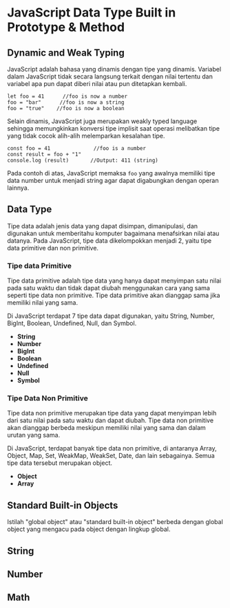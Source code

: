# JavaScript Data Type Built in Prototype & Method

## Dynamic and Weak Typing

JavaScript adalah bahasa yang dinamis dengan tipe yang dinamis. Variabel dalam JavaScript tidak secara langsung terkait dengan nilai tertentu dan variabel apa pun dapat diberi nilai atau pun ditetapkan kembali.

```
let foo = 41      //foo is now a number
foo = "bar"      //foo is now a string
foo = "true"    //foo is now a boolean
```

Selain dinamis, JavaScript juga merupakan weakly typed language sehingga memungkinkan konversi tipe implisit saat operasi melibatkan tipe yang tidak cocok alih-alih melemparkan kesalahan tipe.

```
const foo = 41              //foo is a number
const result = foo + "1"
console.log (result)       //Output: 411 (string)
```

Pada contoh di atas, JavaScript memaksa `foo` yang awalnya memiliki tipe data number untuk menjadi string agar dapat digabungkan dengan operan lainnya.

## Data Type

Tipe data adalah jenis data yang dapat disimpan, dimanipulasi, dan digunakan untuk memberitahu komputer bagaimana menafsirkan nilai atau datanya. Pada JavaScript, tipe data dikelompokkan menjadi 2, yaitu tipe data primitive dan non primitive.

### Tipe data Primitive

Tipe data primitive adalah tipe data yang hanya dapat menyimpan satu nilai pada satu waktu dan tidak dapat diubah menggunakan cara yang sama seperti tipe data non primitive. Tipe data primitive akan dianggap sama jika memiliki nilai yang sama.

Di JavaScript terdapat 7 tipe data dapat digunakan, yaitu String, Number, BigInt, Boolean, Undefined, Null, dan Symbol.

  - **String**
  - **Number**
  - **BigInt**
  - **Boolean**
  - **Undefined**
  - **Null**
  - **Symbol**

### Tipe Data Non Primitive

Tipe data non primitive merupakan tipe data yang dapat menyimpan lebih dari satu nilai pada satu waktu dan dapat diubah. Tipe data non primitive akan dianggap berbeda meskipun memiliki nilai yang sama dan dalam urutan yang sama.

Di JavaScript, terdapat banyak tipe data non primitive, di antaranya Array, Object, Map, Set, WeakMap, WeakSet, Date, dan lain sebagainya. Semua tipe data tersebut merupakan object.

- **Object**
- **Array**

## Standard Built-in Objects

Istilah "global object" atau "standard built-in object" berbeda dengan global object yang mengacu pada object dengan lingkup global.

## String

## Number

## Math
